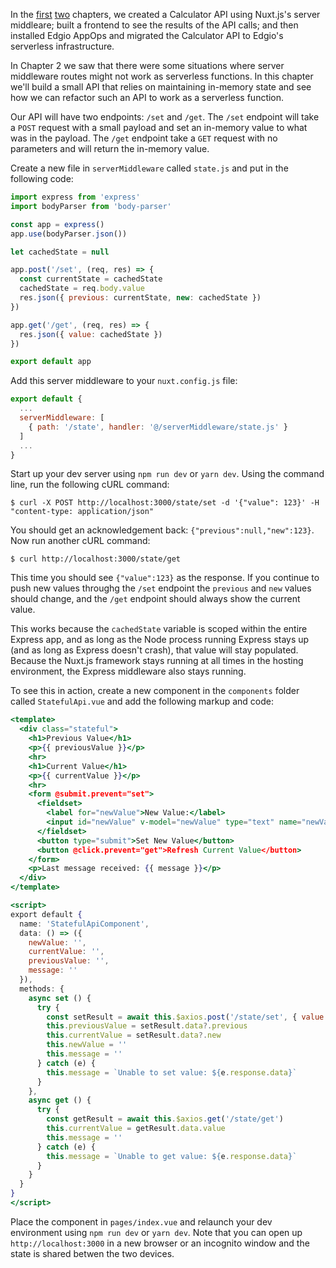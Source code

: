 In the [first](./ch1.md) [two](./ch2.md) chapters, we created a Calculator API using Nuxt.js's server middleare; built a frontend to see the results of the API calls; and then installed Edgio AppOps and migrated the Calculator API to Edgio's serverless infrastructure.

In Chapter 2 we saw that there were some situations where server middleware routes might not work as serverless functions. In this chapter we'll build a small API that relies on maintaining in-memory state and see how we can refactor such an API to work as a serverless function.

Our API will have two endpoints: `/set` and `/get`. The `/set` endpoint will take a `POST` request with a small payload and set an in-memory value to what was in the payload. The `/get` endpoint take a `GET` request with no parameters and will return the in-memory value.

Create a new file in `serverMiddleware` called `state.js` and put in the following code:

```js
import express from 'express'
import bodyParser from 'body-parser'

const app = express()
app.use(bodyParser.json())

let cachedState = null

app.post('/set', (req, res) => {
  const currentState = cachedState
  cachedState = req.body.value
  res.json({ previous: currentState, new: cachedState })
})

app.get('/get', (req, res) => {
  res.json({ value: cachedState })
})

export default app
```

Add this server middleware to your `nuxt.config.js` file:

```js
export default {
  ...
  serverMiddleware: [
    { path: '/state', handler: '@/serverMiddleware/state.js' }
  ]
  ...
}
```

Start up your dev server using `npm run dev` or `yarn dev`. Using the command line, run the following cURL command:

```
$ curl -X POST http://localhost:3000/state/set -d '{"value": 123}' -H "content-type: application/json"
```

You should get an acknowledgement back: `{"previous":null,"new":123}`. Now run another cURL command:

```
$ curl http://localhost:3000/state/get
```

This time you should see `{"value":123}` as the response. If you continue to push new values throughg the `/set` endpoint the `previous` and `new` values should change, and the `/get` endpoint should always show the current value.

This works because the `cachedState` variable is scoped within the entire Express app, and as long as the Node process running Express stays up (and as long as Express doesn't crash), that value will stay populated. Because the Nuxt.js framework stays running at all times in the hosting environment, the Express middleware also stays running.

To see this in action, create a new component in the `components` folder called `StatefulApi.vue` and add the following markup and code:

```jsx
<template>
  <div class="stateful">
    <h1>Previous Value</h1>
    <p>{{ previousValue }}</p>
    <hr>
    <h1>Current Value</h1>
    <p>{{ currentValue }}</p>
    <hr>
    <form @submit.prevent="set">
      <fieldset>
        <label for="newValue">New Value:</label>
        <input id="newValue" v-model="newValue" type="text" name="newValue">
      </fieldset>
      <button type="submit">Set New Value</button>
      <button @click.prevent="get">Refresh Current Value</button>
    </form>
    <p>Last message received: {{ message }}</p>
  </div>
</template>

<script>
export default {
  name: 'StatefulApiComponent',
  data: () => ({
    newValue: '',
    currentValue: '',
    previousValue: '',
    message: ''
  }),
  methods: {
    async set () {
      try {
        const setResult = await this.$axios.post('/state/set', { value: this.newValue })
        this.previousValue = setResult.data?.previous
        this.currentValue = setResult.data?.new
        this.newValue = ''
        this.message = ''
      } catch (e) {
        this.message = `Unable to set value: ${e.response.data}`
      }
    },
    async get () {
      try {
        const getResult = await this.$axios.get('/state/get')
        this.currentValue = getResult.data.value
        this.message = ''
      } catch (e) {
        this.message = `Unable to get value: ${e.response.data}`
      }
    }
  }
}
</script>
```

Place the component in `pages/index.vue` and relaunch your dev environment using `npm run dev` or `yarn dev`. Note that you can open up `http://localhost:3000` in a new browser or an incognito window and the state is shared betwen the two devices.
